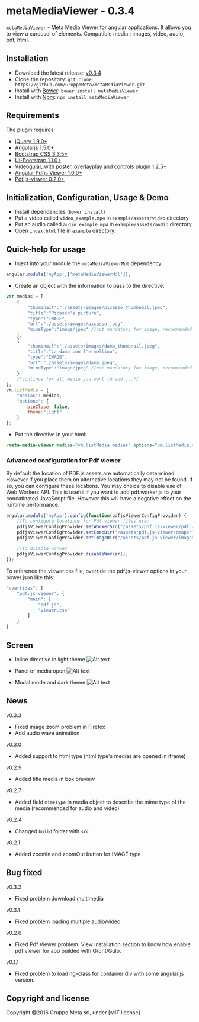# metaMediaViewer - 0.3.4

`metaMediaViewer` - Meta Media Viewer for angular applications. It allows you to view a carousel of elements. Compatible media : images, video, audio, pdf, html.

## Installation
* Download the latest release: [v0.3.4](https://github.com/GruppoMeta/metaMediaViewer/archive/master.zip)
* Clone the repository: `git clone https://github.com/GruppoMeta/metaMediaViewer.git`
* Install with [Bower](http://bower.io): `bower install metaMediaViewer`
* Install with [Npm](https://www.npmjs.com/): `npm install metaMediaViewer`


## Requirements
The plugin requires
* [jQuery 1.9.0+](http://jquery.com)
* [Angularjs 1.5.0+](https://angularjs.org/)
* [Bootstrap CSS 3.3.5+](http://getbootstrap.com)
* [Ui-Bootstrap 1.1.0+](https://angular-ui.github.io/bootstrap)
* [Videogular, with poster, overlayplay and controls plugin 1.2.5+](http://www.videogular.com)
* [Angular Pdfjs Viewer 1.0.0+](https://github.com/legalthings/angular-pdfjs-viewer)
* [Pdf.js-viewer 0.2.0+](https://github.com/legalthings/pdf.js-viewer)

## Initialization, Configuration, Usage & Demo
* Install dependencies (`bower install`)
* Put a video called `video_example.mp4` in `example/assets/video` directory
* Put an audio called `audio_example.mp4` in `example/assets/audio` directory
* Open `index.html` file in `example` directory.

## Quick-help for usage
* Inject into your module the `metaMediaViewerMdl` dependency:

```javascript
angular.module('myApp',['metaMediaViewerMdl']);
``` 

* Create an object with the information to pass to the directive:

```javascript
var medias = [
    {
        "thumbnail":"./assets/images/picasso_thumbnail.jpeg",
        "title":"Picasso's picture",
        "type":"IMAGE",
        "url":"./assets/images/picasso.jpeg",
        "mimeType":"image/jpeg" //not mandatory for image, recommended for audio and video
    },
    {
        "thumbnail":"./assets/images/dama_thumbnail.jpeg",
        "title":"La dama con l'ermellino",
        "type":"IMAGE",
        "url":"./assets/images/dama.jpeg",
        "mimeType":"image/jpeg" //not mandatory for image, recommended for audio and video
    }
    /*continue for all media you want to add ...*/
];
vm.listMedia = {
    "medias": medias,
    "options": {
        btnClose: false,
        theme:"light"
    }
};
```

* Put the directive in your html:

```html
<meta-media-viewer medias="vm.listMedia.medias" options="vm.listMedia.options"></meta-media-viewer>
```

### Advanced configuration for Pdf viewer
By default the location of PDF.js assets are automatically determined. However if you place them on alternative locations they may not be found. If so, you can configure these locations. You may choice to disable use of Web Workers API. This is useful if you want to add pdf.worker.js to your concatinated JavaScript file. However this will have a negative effect on the runtime performance.

```javascript
angular.module('myApp').config(function(pdfjsViewerConfigProvider) {
    //To configure locations for Pdf viewer files use:
    pdfjsViewerConfigProvider.setWorkerSrc("/assets/pdf.js-viewer/pdf.worker.js");
    pdfjsViewerConfigProvider.setCmapDir("/assets/pdf.js-viewer/cmaps");
    pdfjsViewerConfigProvider.setImageDir("/assets/pdf.js-viewer/images");
    
    //to disable worker
    pdfjsViewerConfigProvider.disableWorker();
});
```

To reference the viewer.css file, override the pdf.js-viewer options in your bower.json like this:

```javascript
"overrides": {
    "pdf.js-viewer": {
        "main": [
            "pdf.js",
            "viewer.css"
        ]
    }
}
```

## Screen
* Inline directive in light theme
![Alt text](/screen/image1.jpg "Inline directive in light theme")

* Panel of media open
![Alt text](/screen/image2.jpg "Panel of media open")

* Modal mode and dark theme
![Alt text](/screen/image3.jpg "Modal mode and dark theme")

## News
v0.3.3
* Fixed image zoom problem in Firefox
* Add audio wave animation

v0.3.0
* Added support to html type (html type's medias are opened in iframe)

v0.2.9
* Added title media in box preview

v0.2.7
* Added field `mimeType` in media object to describe the mime type of the media (recommended for audio and video)

v0.2.4
* Changed `build` folder with `src`

v0.2.1
* Added zoomIn and zoomOut button for IMAGE type

## Bug fixed
v0.3.2
* Fixed problem download multimedia

v0.3.1
* Fixed problem loading multiple audio/video

v0.2.6
* Fixed Pdf Viewer problem. View installation section to know how enable pdf viewer for app builded with Grunt/Gulp.

v0.1.1
* Fixed problem to load ng-class for container div with some angular.js version.

## Copyright and license
Copyright @2016 Gruppo Meta srl, under [MIT license]